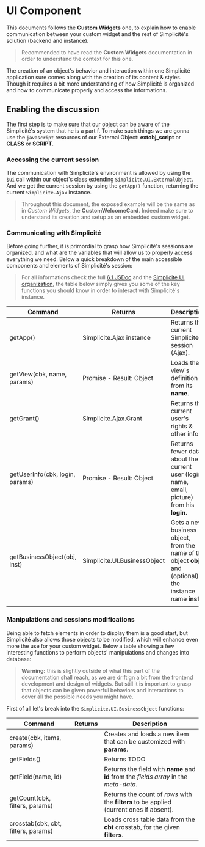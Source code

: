 UI Component
============

This documents follows the **Custom Widgets** one, to explain how to enable communication between your custom widget and the rest of Simplicité's solution (backend and instance). 

> Recommended to have read the **Custom Widgets** documentation in order to understand the context for this one.

The creation of an object's behavior and interaction within one Simplicité application sure comes along with the creation of its content & styles. Though it requires a bit more understanding of how Simplicité is organized and how to communicate properly and access the informations.

## Enabling the discussion

The first step is to make sure that our object can be aware of the Simplicité's system that he is a part f. To make such things we are gonna use the `javascript` resources of our External Object: **extobj_script** or **CLASS** or **SCRIPT**.

### Accessing the current session

The communication with Simplicité's environment is allowed by using the `$ui` call within our object's class extending `Simplicite.UI.ExternalObject`. And we get the current session by using the `getApp()` function, returning the current `Simplicite.Ajax` instance.

> Throughout this document, the exposed example will be the same as in *Custom Widgets*, the **CustomWelcomeCard**. Indeed make sure to understand its creation and setup as an embedded custom widget.

### Communicating with Simplicité

Before going further, it is primordial to grasp how Simplicité's sessions are organized, and what are the variables that will allow us to properly access everything we need. Below a quick breakdown of the main accessible components and elements of Simplicité's session:

> For all informations check the full [6.1 JSDoc](https://platform.simplicite.io/6.1/jsdoc/index.html) and the [Simplicite UI organization](https://docs.simplicite.io/lesson/docs/ui/responsive), the table below simply gives you some of the key functions you should know in order to interact with Simplicité's instance.

| Command                         | Returns                      | Description                                            |
|---------------------------------|------------------------------|--------------------------------------------------------|
| getApp()                        | Simplicite.Ajax instance     | Returns the current Simplicite session (Ajax). |
| getView(cbk, name, params)      | Promise - Result: Object     | Loads the view's definition from its **name**. |
| getGrant()                      | Simplicite.Ajax.Grant        | Returns the current user's rights & other infos. |
| getUserInfo(cbk, login, params) | Promise - Result: Object     | Returns fewer data about the current user (login, name, email, picture) from his **login**. |
| getBusinessObject(obj, inst)    | Simplicite.UI.BusinessObject | Gets a new business object, from the name of the object **obj** and (optional) the instance name **inst**. |
|  |  |

### Manipulations and sessions modifications

Being able to fetch elements in order to display them is a good start, but Simplicité also allows those objects to be modified, which will enhance even more the use for your custom widget. Below a table showing a few interesting functions to perform objects' manipulations and changes into database:

> **Warning:** this is slightly outside of what this part of the documentation shall reach, as we are driftign a bit from the frontend development and design of widgets. But still it is important to grasp that objects can be given powerful behaviors and interactions to cover all the possible needs you might have.

First of all let's break into the `Simplicite.UI.BusinessObject` functions: 

| Command                             | Returns                      | Description                                            |
|-------------------------------------|------------------------------|--------------------------------------------------------|
| create(cbk, items, params)          |  | Creates and loads a new item that can be customized with **params**. | 
| getFields()                         |  | Returns TODO
| getField(name, id)                  |  | Returns the field with **name** and **id** from the *fields array* in the *meta-data*. |
| getCount(cbk, filters, params)      |  | Returns the count of *rows* with the **filters** to be applied (current ones if absent). |
| crosstab(cbk, cbt, filters, params) |  | Loads cross table data from the **cbt** crosstab, for the given **filters**. |